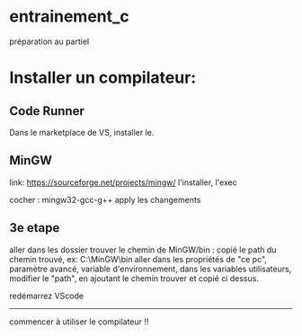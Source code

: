 # entrainement_c
préparation au partiel

# Installer un compilateur:

## Code Runner
Dans le marketplace de VS, installer le.

## MinGW
link: https://sourceforge.net/projects/mingw/
l'installer, l'exec

cocher : mingw32-gcc-g++
apply les changements

## 3e etape

aller dans les dossier trouver le chemin de MinGW/bin : 
copié le path du chemin trouvé, ex: C:\MinGW\bin
aller dans les propriétés de "ce pc", paramètre avancé, variable d'environnement, dans les variables utilisateurs, modifier le "path", en ajoutant le chemin trouver et copié ci dessus.

redémarrez VScode

-----
commencer à utiliser le compilateur !!